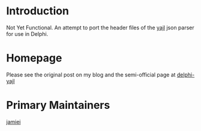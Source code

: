 # Introduction #

Not Yet Functional.
An attempt to port the header files of the [yajl](http://lloyd.github.com/yajl/) json parser for use in Delphi.

# Homepage #

Please see the original post on my blog and the semi-official page at [delphi-yajl](http://jamiei.com/blog/delphi-yajl/)

# Primary Maintainers #

[jamiei](http://jamiei.com/blog/)